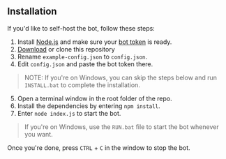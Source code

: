 ## Installation

If you'd like to self-host the bot, follow these steps:

1. Install [Node.js](https://nodejs.org/) and make sure your [bot token](https://discord.com/developers/applications/) is ready.
2. [Download](https://github.com/0HD/discordjs-bot/archive/master.zip) or clone this repository
3. Rename `example-config.json` to `config.json`.
4. Edit `config.json` and paste the bot token there.
> NOTE: If you're on Windows, you can skip the steps below and run `INSTALL.bat` to complete the installation.
5. Open a terminal window in the root folder of the repo.
6. Install the dependencies by entering `npm install`.
7. Enter `node index.js` to start the bot.

> If you're on Windows, use the `RUN.bat` file to start the bot whenever you want.

Once you're done, press `CTRL` + `C` in the window to stop the bot.
